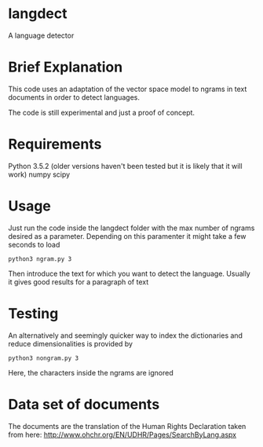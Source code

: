 # langdect
A language detector

# Brief Explanation
This code uses an adaptation of the vector space model to ngrams in text
documents in order to detect languages.

The code is still experimental and just a proof of concept.

# Requirements

Python 3.5.2 (older versions haven't been tested but it is likely that it 
will work)
numpy
scipy

# Usage
Just run the code inside the langdect folder with the max number of ngrams 
desired as a parameter. Depending on this paramenter it might take a few 
seconds to load

    python3 ngram.py 3

Then introduce the text for which you want to detect the language. Usually
it gives good results for a paragraph of text

# Testing
An alternatively and seemingly quicker way to index the dictionaries and
reduce dimensionalities is provided by 

    python3 nongram.py 3

Here, the characters inside the ngrams are ignored

# Data set of documents
The documents are the translation of the Human Rights Declaration taken from 
here: http://www.ohchr.org/EN/UDHR/Pages/SearchByLang.aspx
